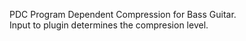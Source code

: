 PDC Program Dependent Compression for Bass Guitar.<br>
Input to plugin determines the compresion level.


